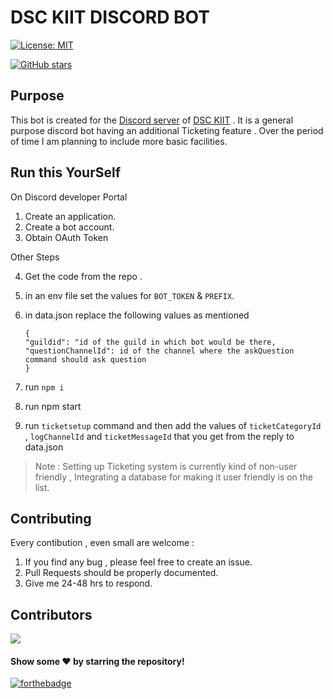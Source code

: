 # DSC KIIT DISCORD BOT

[![License: MIT](https://img.shields.io/badge/License-MIT-yellow.svg)](https://opensource.org/licenses/MIT)

[![GitHub stars](https://img.shields.io/github/stars/amanv8060/dsckiitbot.svg?style=social&label=Star&maxAge=2592000)](https://GitHub.com/amanv8060/dsckiitbot/stargazers/)

## Purpose

This bot is created for the [Discord server](https://discord.gg/NAyQZpq7GM) of [DSC KIIT](https://dsckiit.in) . It is a general purpose discord bot having an additional Ticketing feature . Over the period of time I am planning to include more basic facilities.

## Run this YourSelf

On Discord developer Portal

1.  Create an application.
2.  Create a bot account.
3.  Obtain OAuth Token

Other Steps

4.  Get the code from the repo .
5.  in an env file set the values for `BOT_TOKEN` & `PREFIX`.
6.  in data.json replace the following values as mentioned

        {
        "guildid": "id of the guild in which bot would be there,
        "questionChannelId": id of the channel where the askQuestion command should ask question
        }

7.  run `npm i`
8.  run npm start
9.  run `ticketsetup` command and then add the values of `ticketCategoryId` , `logChannelId` and `ticketMessageId` that you get from the reply to data.json

> Note : Setting up Ticketing system is currently kind of non-user friendly , Integrating a database for making it user friendly is on the list.

## Contributing

Every contibution , even small are welcome : 

1. If you find any bug , please feel free to create an issue.
2. Pull Requests should be properly documented.
3. Give me 24-48 hrs to respond.

## Contributors

<a href="https://github.com/amanv8060/dsckiitbot/graphs/contributors">
  <img src="https://contrib.rocks/image?repo=amanv8060/dsckiitbot" />
</a>

#### Show some ❤️ by starring the repository!

[![forthebadge](https://forthebadge.com/images/badges/made-with-javascript.svg)](https://forthebadge.com)
